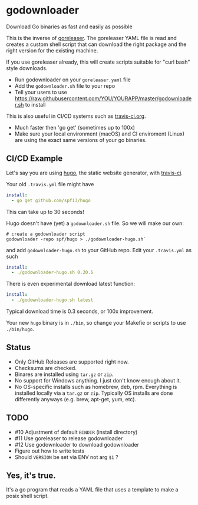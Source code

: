 # godownloader
Download Go binaries as fast and easily as possible

This is the inverse of [goreleaser](https://github.com/goreleaser/goreleaser).  The goreleaser YAML file is read and creates a custom shell script that can download the right package and the right version for the existing machine.

If you use goreleaser already, this will create scripts suitable for "curl bash" style downloads.

* Run godownloader on your `goreleaser.yaml` file
* Add the `godownloader.sh` file to your repo
* Tell your users to use https://raw.githubusercontent.com/YOU/YOURAPP/master/godownloader.sh to install

This is also useful in CI/CD systems such as [travis-ci.org](https://travis-ci.org).

* Much faster then 'go get' (sometimes up to 100x)
* Make sure your local environment (macOS) and CI enviroment (Linux) are using the exact same versions of your go binaries.

## CI/CD Example

Let's say you are using [hugo](https://gohugo.io), the static website generator, with [travis-ci](https://travis-ci.org).

Your old `.travis.yml` file might have 

```yaml
install:
  - go get github.com/spf13/hugo
```

This can take up to 30 seconds! 

Hugo doesn't have (yet) a `godownloader.sh` file.  So we will make our own:


```
# create a godownloader script
godownloader -repo spf/hugo > ./godownloader-hugo.sh`
```

and add `godownloader-hugo.sh` to your GitHub repo.  Edit your `.travis.yml` as such

```yaml
install:
  - ./godownloader-hugo.sh 0.20.6
```

There is even experimental download latest function:

```yaml
install:
  - ./godownloader-hugo.sh latest
```

Typical download time is 0.3 seconds, or 100x improvement. 

Your new `hugo` binary is in `./bin`, so change your Makefie or scripts to use `./bin/hugo`. 

## Status

* Only GitHub Releases are supported right now.
* Checksums are checked.
* Binares are installed using `tar.gz` or `zip`. 
* No support for Windows anything.  I just don't know enough about it.
* No OS-specific installs such as homebrew, deb, rpm.  Everything is installed locally via a `tar.gz` or `zip`.  Typically OS installs are done differently anyways (e.g. brew, apt-get, yum, etc).

## TODO

* #10 Adjustment of default `BINDIR` (install directory)
* #11 Use goreleaser to release godownloader
* #12 Use godownloader to download godownloader
* Figure out how to write tests
* Should `VERSION` be set via ENV not arg `$1` ?

## Yes, it's true.

It's a go program that reads a YAML file that uses a template to make a posix shell script.

